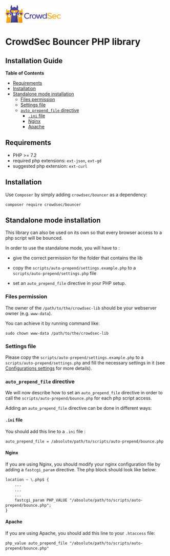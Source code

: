 ![CrowdSec Logo](images/logo_crowdsec.png)

# CrowdSec Bouncer PHP library

## Installation Guide


<!-- START doctoc generated TOC please keep comment here to allow auto update -->
<!-- DON'T EDIT THIS SECTION, INSTEAD RE-RUN doctoc TO UPDATE -->
**Table of Contents**

- [Requirements](#requirements)
- [Installation](#installation)
- [Standalone mode installation](#standalone-mode-installation)
  - [Files permission](#files-permission)
  - [Settings file](#settings-file)
  - [`auto_prepend_file` directive](#auto_prepend_file-directive)
    - [`.ini` file](#ini-file)
    - [Nginx](#nginx)
    - [Apache](#apache)

<!-- END doctoc generated TOC please keep comment here to allow auto update -->


## Requirements

- PHP >= 7.2
- required php extensions: `ext-json`, `ext-gd`
- suggested php extension: `ext-curl` 

## Installation

Use `Composer` by simply adding `crowdsec/bouncer` as a dependency:

    composer require crowdsec/bouncer


## Standalone mode installation

This library can also be used on its own so that every browser access to a php script will be bounced.

In order to use the standalone mode, you will have to :

- give the correct permission for the folder that contains the lib

- copy the `scripts/auto-prepend/settings.example.php` to a `scripts/auto-prepend/settings.php` file

- set an `auto_prepend_file` directive in your PHP setup.


### Files permission

The owner of the `/path/to/the/crowdsec-lib` should be your webserver owner (e.g. `www-data`).

You can achieve it by running command like:

```
sudo chown www-data /path/to/the/crowdsec-lib
```

### Settings file

Please copy the `scripts/auto-prepend/settings.example.php` to a `scripts/auto-prepend/settings.php`
and fill the necessary settings in it (see [Configurations settings](./USER_GUIDE.md/#configurations) for more details).

### `auto_prepend_file` directive

We will now describe how to set an `auto_prepend_file` directive in order to call the `scripts/auto-prepend/bounce.php` for each php script access.

Adding an `auto_prepend_file` directive can be done in different ways:

#### `.ini` file

You should add this line to a `.ini` file :

    auto_prepend_file = /absolute/path/to/scripts/auto-prepend/bounce.php

#### Nginx

If you are using Nginx, you should modify your nginx configuration file by adding a `fastcgi_param`
directive. The php block should look like below:

```
location ~ \.php$ {
    ...
    ...
    ...
    fastcgi_param PHP_VALUE "/absolute/path/to/scripts/auto-prepend/bounce.php";
}
```

#### Apache

If you are using Apache, you should add this line to your `.htaccess` file:

    php_value auto_prepend_file "/absolute/path/to/scripts/auto-prepend/bounce.php"

